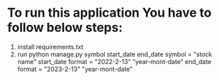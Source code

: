 # To run this application You have to follow below steps:
1. install requirements.txt
2. run
   python manage.py symbol start_date end_date
   symbol = "stock name"
   start_date format = "2022-2-13" "year-mont-date"
   end_date format = "2023-2-13" "year-mont-date"
